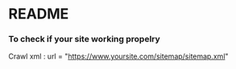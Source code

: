# README #


### To check if your site working propelry ###

Crawl xml :
url = "https://www.yoursite.com/sitemap/sitemap.xml"

